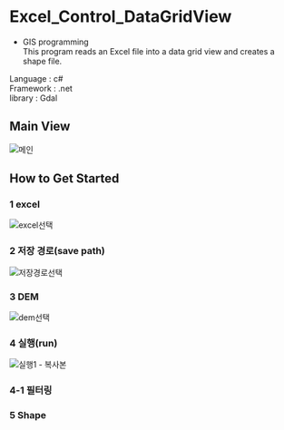 # Excel_Control_DataGridView

- GIS programming  
This program reads an Excel file into a data grid view and creates a shape file.

Language : c#  
Framework : .net  
library : Gdal  

## Main View

![메인](https://user-images.githubusercontent.com/37211560/108664849-f4b27b00-7516-11eb-9a6c-14f075c5211e.JPG)

## How to Get Started

### 1 excel
![excel선택](https://user-images.githubusercontent.com/37211560/108650292-924f7f80-7502-11eb-8fc4-7bdb184eea4f.JPG)

### 2 저장 경로(save path) 
![저장경로선택](https://user-images.githubusercontent.com/37211560/108650295-92e81600-7502-11eb-858b-76bc4b5a4332.JPG)

### 3 DEM
![dem선택](https://user-images.githubusercontent.com/37211560/108650291-91b6e900-7502-11eb-850c-0daecd4e9007.JPG)

### 4 실행(run)
![실행1 - 복사본](https://user-images.githubusercontent.com/37211560/108650294-924f7f80-7502-11eb-8019-c2ec1ced193d.JPG)


### 4-1 필터링


### 5 Shape

